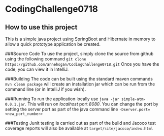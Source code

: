 # CodingChallenge0718

## How to use this project
This is a simple java project using SpringBoot and Hibernate in memory to allow a quick prototype application be created. 

###Source Code
To use the project, simply clone the source from github using the following command `git clone https://github.com/annehogan/CodingChallenge0718.git`
Once you have the code, you can view it in IntelliJ. 

###Building
The code can be built using the standard maven commands
`mvn clean package` will create an installation jar which can be run from the command line (or in IntelliJ if you wish). 

###Running
To run the application locally use `java -jar simple-atm-0.0.1.jar`. This will run on *localhost* port *8080*. 
You can change the port by setting the server port as part of the java command line
`-Dserver.port=<new_port_number>`

###Testing
Junit testing is carried out as part of the build and Jacoco test coverage reports will also be available at `target/site/jacoco/index.html`